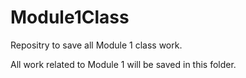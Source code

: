 # Module1Class
Repositry to save all Module 1 class work.

All work related to Module 1 will be saved in this folder.
